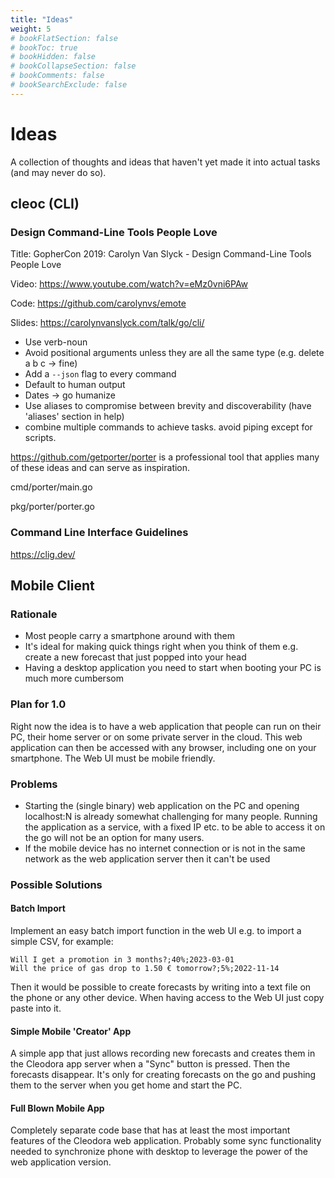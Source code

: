 ```yaml
---
title: "Ideas"
weight: 5
# bookFlatSection: false
# bookToc: true
# bookHidden: false
# bookCollapseSection: false
# bookComments: false
# bookSearchExclude: false
---
```


# Ideas

A collection of thoughts and ideas that haven't yet made it into actual tasks
(and may never do so).

## cleoc (CLI)

### Design Command-Line Tools People Love

Title: GopherCon 2019: Carolyn Van Slyck - Design Command-Line Tools People Love

Video: https://www.youtube.com/watch?v=eMz0vni6PAw

Code: https://github.com/carolynvs/emote

Slides: https://carolynvanslyck.com/talk/go/cli/

* Use verb-noun
* Avoid positional arguments unless they are all the same type (e.g. delete a b c -> fine)
* Add a `--json` flag to every command
* Default to human output
* Dates -> go humanize
* Use aliases to compromise between brevity and discoverability (have 'aliases' section in help)
* combine multiple commands to achieve tasks. avoid piping except for scripts.

https://github.com/getporter/porter is a professional tool that applies many of
these ideas and can serve as inspiration.

cmd/porter/main.go

pkg/porter/porter.go


### Command Line Interface Guidelines

https://clig.dev/


## Mobile Client

### Rationale

* Most people carry a smartphone around with them
* It's ideal for making quick things right when you think of them e.g. create a
  new forecast that just popped into your head
* Having a desktop application you need to start when booting your PC is much
  more cumbersom


### Plan for 1.0

Right now the idea is to have a web application that people can run on their
PC, their home server or on some private server in the cloud.  This web
application can then be accessed with any browser, including one on your
smartphone.  The Web UI must be mobile friendly.


### Problems

* Starting the (single binary) web application on the PC and opening
  localhost:N is already somewhat challenging for many people. Running the
  application as a service, with a fixed IP etc. to be able to access it on the
  go will not be an option for many users.
* If the mobile device has no internet connection or is not in the same network
  as the web application server then it can't be used


### Possible Solutions

#### Batch Import

Implement an easy batch import function in the web UI e.g. to import a simple
CSV, for example:

```csv
Will I get a promotion in 3 months?;40%;2023-03-01
Will the price of gas drop to 1.50 € tomorrow?;5%;2022-11-14
```

Then it would be possible to create forecasts by writing into a text file on
the phone or any other device. When having access to the Web UI just copy paste
into it.


#### Simple Mobile 'Creator' App

A simple app that just allows recording new forecasts and creates them in the
Cleodora app server when a "Sync" button is pressed. Then the forecasts
disappear. It's only for creating forecasts on the go and pushing them to the
server when you get home and start the PC.


#### Full Blown Mobile App

Completely separate code base that has at least the most important features of
the Cleodora web application.  Probably some sync functionality needed to
synchronize phone with desktop to leverage the power of the web application
version.
